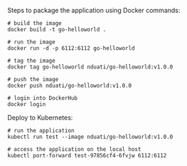Steps to package the application using Docker commands:

``` 
# build the image
docker build -t go-helloworld .

# run the image
docker run -d -p 6112:6112 go-helloworld

# tag the image
docker tag go-helloworld nduati/go-helloworld:v1.0.0

# push the image
docker push nduati/go-helloworld:v1.0.0

# login into DockerHub
docker login
```

Deploy to Kubernetes:
```
# run the application
kubectl run test --image nduati/go-helloworld:v1.0.0

# access the application on the local host
kubectl port-forward test-97856cf4-6fvjw 6112:6112
```

